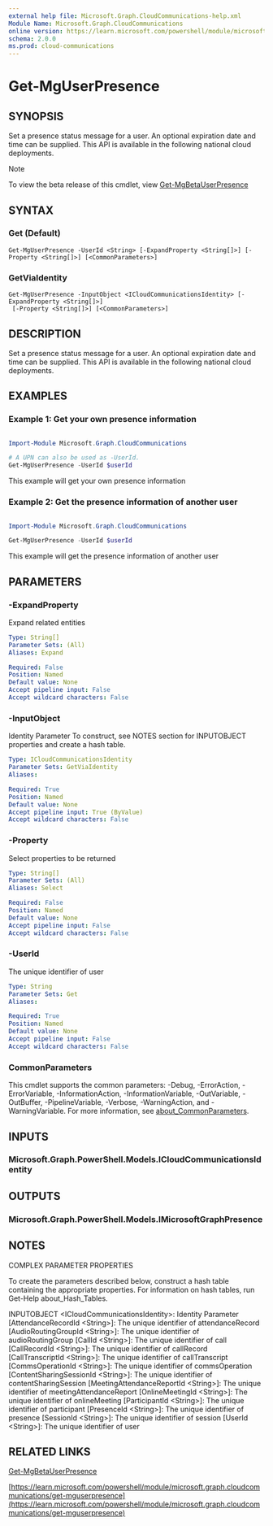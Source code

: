 ```yaml
---
external help file: Microsoft.Graph.CloudCommunications-help.xml
Module Name: Microsoft.Graph.CloudCommunications
online version: https://learn.microsoft.com/powershell/module/microsoft.graph.cloudcommunications/get-mguserpresence
schema: 2.0.0
ms.prod: cloud-communications
---
```


# Get-MgUserPresence

## SYNOPSIS
Set a presence status message for a user.
An optional expiration date and time can be supplied.
This API is available in the following national cloud deployments.

> [!NOTE]
> To view the beta release of this cmdlet, view [Get-MgBetaUserPresence](/powershell/module/Microsoft.Graph.Beta.CloudCommunications/Get-MgBetaUserPresence?view=graph-powershell-beta)

## SYNTAX

### Get (Default)
```
Get-MgUserPresence -UserId <String> [-ExpandProperty <String[]>] [-Property <String[]>] [<CommonParameters>]
```

### GetViaIdentity
```
Get-MgUserPresence -InputObject <ICloudCommunicationsIdentity> [-ExpandProperty <String[]>]
 [-Property <String[]>] [<CommonParameters>]
```

## DESCRIPTION
Set a presence status message for a user.
An optional expiration date and time can be supplied.
This API is available in the following national cloud deployments.

## EXAMPLES
### Example 1: Get your own presence information

```powershell

Import-Module Microsoft.Graph.CloudCommunications

# A UPN can also be used as -UserId.
Get-MgUserPresence -UserId $userId

```
This example will get your own presence information

### Example 2: Get the presence information of another user

```powershell

Import-Module Microsoft.Graph.CloudCommunications

Get-MgUserPresence -UserId $userId

```
This example will get the presence information of another user


## PARAMETERS

### -ExpandProperty
Expand related entities

```yaml
Type: String[]
Parameter Sets: (All)
Aliases: Expand

Required: False
Position: Named
Default value: None
Accept pipeline input: False
Accept wildcard characters: False
```

### -InputObject
Identity Parameter
To construct, see NOTES section for INPUTOBJECT properties and create a hash table.

```yaml
Type: ICloudCommunicationsIdentity
Parameter Sets: GetViaIdentity
Aliases:

Required: True
Position: Named
Default value: None
Accept pipeline input: True (ByValue)
Accept wildcard characters: False
```

### -Property
Select properties to be returned

```yaml
Type: String[]
Parameter Sets: (All)
Aliases: Select

Required: False
Position: Named
Default value: None
Accept pipeline input: False
Accept wildcard characters: False
```

### -UserId
The unique identifier of user

```yaml
Type: String
Parameter Sets: Get
Aliases:

Required: True
Position: Named
Default value: None
Accept pipeline input: False
Accept wildcard characters: False
```

### CommonParameters
This cmdlet supports the common parameters: -Debug, -ErrorAction, -ErrorVariable, -InformationAction, -InformationVariable, -OutVariable, -OutBuffer, -PipelineVariable, -Verbose, -WarningAction, and -WarningVariable. For more information, see [about_CommonParameters](http://go.microsoft.com/fwlink/?LinkID=113216).

## INPUTS

### Microsoft.Graph.PowerShell.Models.ICloudCommunicationsIdentity
## OUTPUTS

### Microsoft.Graph.PowerShell.Models.IMicrosoftGraphPresence
## NOTES
COMPLEX PARAMETER PROPERTIES

To create the parameters described below, construct a hash table containing the appropriate properties.
For information on hash tables, run Get-Help about_Hash_Tables.

INPUTOBJECT \<ICloudCommunicationsIdentity\>: Identity Parameter
  \[AttendanceRecordId \<String\>\]: The unique identifier of attendanceRecord
  \[AudioRoutingGroupId \<String\>\]: The unique identifier of audioRoutingGroup
  \[CallId \<String\>\]: The unique identifier of call
  \[CallRecordId \<String\>\]: The unique identifier of callRecord
  \[CallTranscriptId \<String\>\]: The unique identifier of callTranscript
  \[CommsOperationId \<String\>\]: The unique identifier of commsOperation
  \[ContentSharingSessionId \<String\>\]: The unique identifier of contentSharingSession
  \[MeetingAttendanceReportId \<String\>\]: The unique identifier of meetingAttendanceReport
  \[OnlineMeetingId \<String\>\]: The unique identifier of onlineMeeting
  \[ParticipantId \<String\>\]: The unique identifier of participant
  \[PresenceId \<String\>\]: The unique identifier of presence
  \[SessionId \<String\>\]: The unique identifier of session
  \[UserId \<String\>\]: The unique identifier of user

## RELATED LINKS
[Get-MgBetaUserPresence](/powershell/module/Microsoft.Graph.Beta.CloudCommunications/Get-MgBetaUserPresence?view=graph-powershell-beta)

[https://learn.microsoft.com/powershell/module/microsoft.graph.cloudcommunications/get-mguserpresence](https://learn.microsoft.com/powershell/module/microsoft.graph.cloudcommunications/get-mguserpresence)


